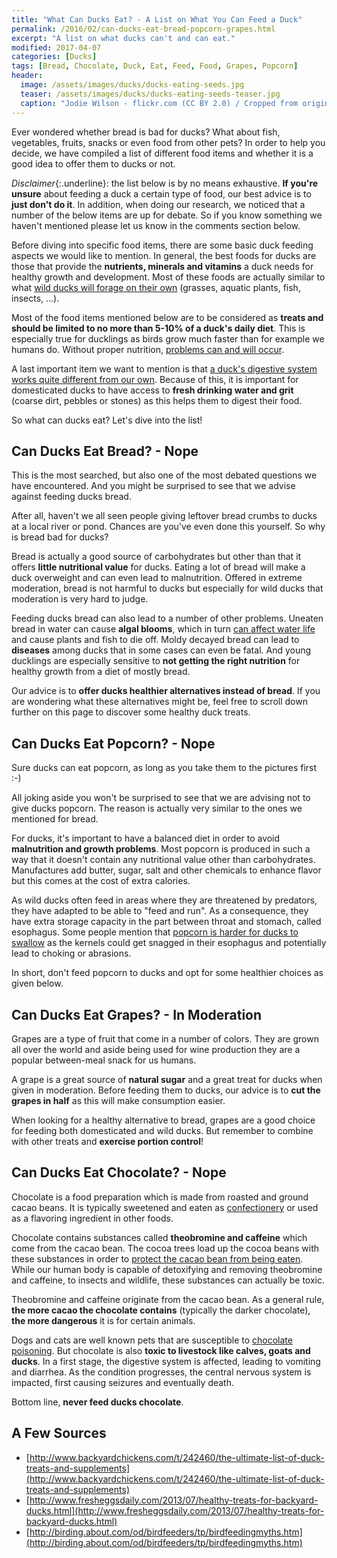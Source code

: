 ```yaml
---
title: "What Can Ducks Eat? - A List on What You Can Feed a Duck"
permalink: /2016/02/can-ducks-eat-bread-popcorn-grapes.html
excerpt: "A list on what ducks can't and can eat."
modified: 2017-04-07
categories: [Ducks]
tags: [Bread, Chocolate, Duck, Eat, Feed, Food, Grapes, Popcorn]
header:
  image: /assets/images/ducks/ducks-eating-seeds.jpg
  teaser: /assets/images/ducks/ducks-eating-seeds-teaser.jpg
  caption: "Jodie Wilson - flickr.com (CC BY 2.0) / Cropped from original"
---
```


Ever wondered whether bread is bad for ducks? What about fish, vegetables, fruits, snacks or even food from other pets? In order to help you decide, we have compiled a list of different food items and whether it is a good idea to offer them to ducks or not.

*Disclaimer*{:.underline}: the list below is by no means exhaustive. **If you're unsure** about feeding a duck a certain type of food, our best advice is to **just don't do it**. In addition, when doing our research, we noticed that a number of the below items are up for debate. So if you know something we haven't mentioned please let us know in the comments section below.

Before diving into specific food items, there are some basic duck feeding aspects we would like to mention. In general, the best foods for ducks are those that provide the **nutrients, minerals and vitamins** a duck needs for healthy growth and development. Most of these foods are actually similar to what [wild ducks will forage on their own](https://en.wikipedia.org/wiki/Duck#Feeding) (grasses, aquatic plants, fish, insects, ...).

Most of the food items mentioned below are to be considered as **treats and should be limited to no more than 5-10% of a duck's daily diet**. This is especially true for ducklings as birds grow much faster than for example we humans do. Without proper nutrition, [problems can and will occur](http://www.humanesociety.org/news/magazines/kind_news/2015/02-03/feeding-ducks-and-geese-can-be-harmful.html).

A last important item we want to mention is that [a duck's digestive system works quite different from our own](http://www.ducks.org/hunting/understanding-waterfowl-duck-digestion). Because of this, it is important for domesticated ducks to have access to **fresh drinking water and grit** (coarse dirt, pebbles or stones) as this helps them to digest their food.

So what can ducks eat? Let's dive into the list!

## Can Ducks Eat Bread? - Nope

This is the most searched, but also one of the most debated questions we have encountered. And you might be surprised to see that we advise against feeding ducks bread.

After all, haven't we all seen people giving leftover bread crumbs to ducks at a local river or pond. Chances are you've even done this yourself. So why is bread bad for ducks?

Bread is actually a good source of carbohydrates but other than that it offers **little nutritional value** for ducks. Eating a lot of bread will make a duck overweight and can even lead to malnutrition. Offered in extreme moderation, bread is not harmful to ducks but especially for wild ducks that moderation is very hard to judge.

Feeding ducks bread can also lead to a number of other problems. Uneaten bread in water can cause **algal blooms**, which in turn [can affect water life](https://en.wikipedia.org/wiki/Algal_bloom#Freshwater_algal_blooms) and cause plants and fish to die off. Moldy decayed bread can lead to **diseases** among ducks that in some cases can even be fatal. And young ducklings are especially sensitive to **not getting the right nutrition** for healthy growth from a diet of mostly bread.

Our advice is to **offer ducks healthier alternatives instead of bread**. If you are wondering what these alternatives might be, feel free to scroll down further on this page to discover some healthy duck treats.

## Can Ducks Eat Popcorn? - Nope

Sure ducks can eat popcorn, as long as you take them to the pictures first :-)

All joking aside you won't be surprised to see that we are advising not to give ducks popcorn. The reason is actually very similar to the ones we mentioned for bread.

For ducks, it's important to have a balanced diet in order to avoid **malnutrition and growth problems**. Most popcorn is produced in such a way that it doesn't contain any nutritional value other than carbohydrates. Manufactures add butter, sugar, salt and other chemicals to enhance flavor but this comes at the cost of extra calories.

As wild ducks often feed in areas where they are threatened by predators, they have adapted to be able to "feed and run". As a consequence, they have extra storage capacity in the part between throat and stomach, called esophagus. Some people mention that [popcorn is harder for ducks to swallow](https://www.quora.com/Why-arent-you-supposed-to-feed-ducks-popcorn) as the kernels could get snagged in their esophagus and potentially lead to choking or abrasions.

In short, don't feed popcorn to ducks and opt for some healthier choices as given below.

## Can Ducks Eat Grapes? - In Moderation

Grapes are a type of fruit that come in a number of colors. They are grown all over the world and aside being used for wine production they are a popular between-meal snack for us humans.

A grape is a great source of **natural sugar** and a great treat for ducks when given in moderation. Before feeding them to ducks, our advice is to **cut the grapes in half** as this will make consumption easier.

When looking for a healthy alternative to bread, grapes are a good choice for feeding both domesticated and wild ducks. But remember to combine with other treats and **exercise portion control**!

## Can Ducks Eat Chocolate? - Nope

Chocolate is a food preparation which is made from roasted and ground cacao beans. It is typically sweetened and eaten as [confectionery](https://en.wikipedia.org/wiki/Confectionery) or used as a flavoring ingredient in other foods.

Chocolate contains substances called **theobromine and caffeine** which come from the cacao bean. The cocoa trees load up the cocoa beans with these substances in order to [protect the cacao bean from being eaten](http://www.amanochocolate.com/articles/how-much-caffeine-is-in-chocolate/). While our human body is capable of detoxifying and removing theobromine and caffeine, to insects and wildlife, these substances can actually be toxic.

Theobromine and caffeine originate from the cacao bean. As a general rule, **the more cacao the chocolate contains** (typically the darker chocolate), **the more dangerous** it is for certain animals.

Dogs and cats are well known pets that are susceptible to [chocolate poisoning](http://askdrlouise.com/blog/the-dark-side-of-chocolate/). But chocolate is also **toxic to livestock like calves, goats and ducks**. In a first stage, the digestive system is affected, leading to vomiting and diarrhea. As the condition progresses, the central nervous system is impacted, first causing seizures and eventually death.

Bottom line, **never feed ducks chocolate**.

## A Few Sources

* [http://www.backyardchickens.com/t/242460/the-ultimate-list-of-duck-treats-and-supplements](http://www.backyardchickens.com/t/242460/the-ultimate-list-of-duck-treats-and-supplements)
* [http://www.fresheggsdaily.com/2013/07/healthy-treats-for-backyard-ducks.html](http://www.fresheggsdaily.com/2013/07/healthy-treats-for-backyard-ducks.html)
* [http://birding.about.com/od/birdfeeders/tp/birdfeedingmyths.htm](http://birding.about.com/od/birdfeeders/tp/birdfeedingmyths.htm)